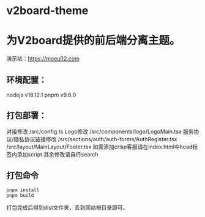 # v2board-theme

# 为V2board提供的前后端分离主题。

演示站：https://moeu02.com

## 环境配置：
nodejs v18.12.1
pnpm v9.6.0

## 打包部署：
对接修改
/src/config.ts
Logo修改
/src/components/logo/LogoMain.tsx
服务协议/隐私协议链接修改
/src/sections/auth/auth-forms/AuthRegister.tsx
/src/layout/MainLayout/Footer.tsx
如需添加crisp客服请在index.html中head标签内添加script
其余修改请自行search

## 打包命令
```
pnpm install
pnpm build
```
打包完成后得到dist文件夹，丢到网站根目录即可。